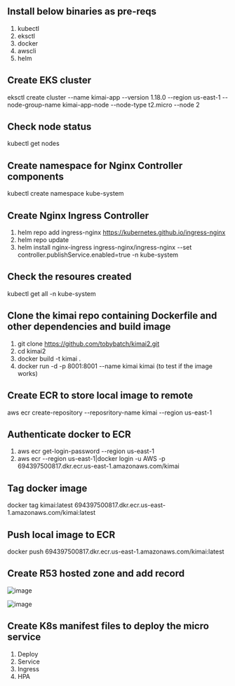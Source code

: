 ## Install below binaries as pre-reqs
1. kubectl
2. eksctl
3. docker
4. awscli
5. helm

## Create EKS cluster
eksctl create cluster --name kimai-app --version 1.18.0 --region us-east-1 --node-group-name kimai-app-node --node-type t2.micro --node 2

## Check node status
kubectl get nodes

## Create namespace for Nginx Controller components
kubectl create namespace kube-system

## Create Nginx Ingress Controller
1. helm repo add ingress-nginx https://kubernetes.github.io/ingress-nginx
2. helm repo update
3. helm install nginx-ingress ingress-nginx/ingress-nginx --set controller.publishService.enabled=true -n kube-system

## Check the resoures created
kubectl get all -n kube-system

## Clone the kimai repo containing Dockerfile and other dependencies and build image
1. git clone https://github.com/tobybatch/kimai2.git
2. cd kimai2
3. docker build -t kimai .
4. docker run -d -p 8001:8001 --name kimai kimai (to test if the image works)

## Create ECR to store local image to remote
aws ecr create-repository --reposritory-name kimai --region us-east-1

## Authenticate docker to ECR
1. aws ecr get-login-password --region us-east-1
2. aws ecr --region us-east-1|docker login -u AWS -p <token> 694397500817.dkr.ecr.us-east-1.amazonaws.com/kimai

## Tag docker image
docker tag kimai:latest 694397500817.dkr.ecr.us-east-1.amazonaws.com/kimai:latest

## Push local image to ECR
docker push 694397500817.dkr.ecr.us-east-1.amazonaws.com/kimai:latest
  
## Create R53 hosted zone and add record
![image](https://user-images.githubusercontent.com/86881823/138298752-1bf349a2-d008-4510-99d4-a3d343b1873d.png)

![image](https://user-images.githubusercontent.com/86881823/138299042-fe3f0ef0-a915-4e38-991e-9ba233ecf508.png)

## Create K8s manifest files to deploy the micro service
1. Deploy
2. Service
3. Ingress
4. HPA




